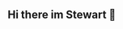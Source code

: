 ## Hi there im Stewart 👋

<!--
Stewart Salmon
Aspiring AWS Solutions Architect | AWS Certified Cloud Practitioner |

Hello! I'm Stewart Salmon, a passionate and dedicated learner on a journey to become an AWS Solutions Architect. With a strong foundation in cloud computing, I have successfully earned my AWS Certified Cloud Practitioner certification and am currently preparing for the AWS Solutions Architect certification exam.

By day, I work full-time as a property sourcer, a role that demands keen analytical skills, attention to detail, and the ability to manage complex projects. By night (and any other spare moment), I immerse myself in the world of AWS, enhancing my skills and knowledge in cloud computing.

Balancing a full-time job with part-time studies can be challenging, but my commitment to professional growth and my enthusiasm for cloud technologies keep me motivated. Through my GitHub repository, I aim to share my learning journey, contribute to open-source projects, and connect with like-minded professionals in the tech community.

Feel free to explore my projects and reach out if you have any questions or collaboration ideas. Let's build something amazing together!

You can reach me on:

stewartsalmon@mail.com
-->

